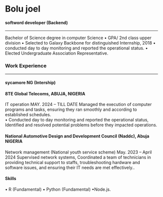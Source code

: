 # Bolu joel
#### softword developer (Backend)
----
Bachelor of Science degree in computer Science • GPA/ 2nd class upper division • Selected to Galaxy Backbone for distinguished Internship, 2018 • conducted day to day monitoring and reported the operational status. • Elected Undergraduate Association Representative. 
### Work Experience
----

#### sycamore NG (Intership)


#### 8TE Global Telecoms, ABUJA, NIGERIA   

IT operation              	                                                                                                                                      MAY. 2024 – TILL DATE 
Managed the execution of computer programs and tasks, ensuring they ran smoothly and according to established schedules.  
• Conducted day to day monitoring and reported the operational status, Identified and resolved potential problems before they impacted operations.

#### National Automotive Design and Development Council (Naddc), Abuja NIGERIA  	 	                              
Network management (National youth service scheme)	                                                         May. 2023 – April 2024 
Supervised network systems, Coordinated a team of technicians in providing technical support to staffs, troubleshooting hardware and software issues, and ensuring their IT needs are met effectively..

#### Skills
 • R (Fundamental)
• Python (Fundamental) 
•Node.js.

